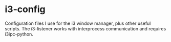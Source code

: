# i3-config

Configuration files I use for the i3 window manager, plus other useful scripts.
The i3-listener works with interprocess communication and requires i3ipc-python.
